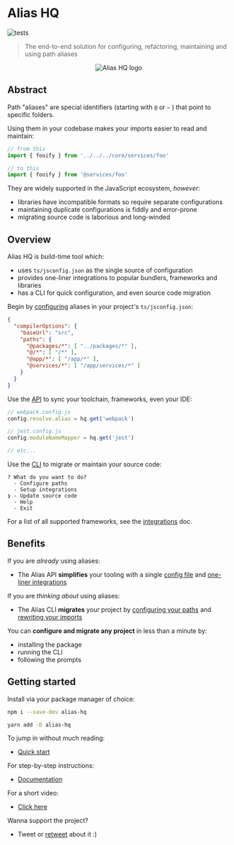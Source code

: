 # Alias HQ 

![tests](https://github.com/davestewart/alias-hq/workflows/tests/badge.svg)

> The end-to-end solution for configuring, refactoring, maintaining and using path aliases

<p align="center">
  <img src="https://raw.githubusercontent.com/davestewart/alias-hq/master/docs/assets/logo.png" alt="Alias HQ logo">
</p>

## Abstract

Path "aliases" are special identifiers (starting with `@` or `~` ) that point to specific folders.

Using them in your codebase makes your imports easier to read and maintain:

```js
// from this
import { fooify } from '../../../core/services/foo' 

// to this
import { fooify } from '@services/foo' 
```

They are widely supported in the JavaScript ecosystem, *however*:

- libraries have incompatible formats so require separate configurations  
- maintaining duplicate configurations is fiddly and error-prone 
- migrating source code is laborious and long-winded

## Overview

Alias HQ is build-time tool which:

- uses `ts/jsconfig.json` as the single source of configuration 
- provides one-liner integrations to popular bundlers, frameworks and libraries
- has a CLI for quick configuration, and even source code migration

Begin by [configuring](./docs/cli/paths.md) aliases in your project's `ts/jsconfig.json`:

```json
{
  "compilerOptions": {
    "baseUrl": "src",
    "paths": {
      "@packages/*": [ "../packages/*" ],
      "@/*": [ "/*" ],
      "@app/*": [ "/app/*" ],
      "@services/*": [ "/app/services/*" ]
    }
  }
}
```

Use the [API](./docs/api/api.md) to sync your toolchain, frameworks, even your IDE:

```js
// webpack.config.js
config.resolve.alias = hq.get('webpack')

// jest.config.js
config.moduleNameMapper = hq.get('jest')

// etc...
```
Use the [CLI](./docs/cli/cli.md) to migrate or maintain your source code:

```
? What do you want to do?
  - Configure paths
  - Setup integrations
❯ - Update source code
  - Help
  - Exit
```

For a list of all supported frameworks, see the [integrations](docs/integrations.md) doc.

## Benefits

If you are *already* using aliases:

- The Alias API **simplifies** your tooling with a single [config file](docs/cli/paths.md) and [one-liner integrations](docs/integrations.md)

If you are *thinking about* using aliases:

- The Alias CLI **migrates** your project by [configuring your paths](docs/cli/paths.md) and [rewriting your imports](docs/cli/source.md) 

You can **configure and migrate any project** in less than a minute by:

- installing the package
- running the CLI
- following the prompts

## Getting started

Install via your package manager of choice:

```bash
npm i --save-dev alias-hq
```

```bash
yarn add -D alias-hq
```

To jump in without much reading:

- [Quick start](docs/quick-start.md)

For step-by-step instructions:

- [Documentation](docs/README.md)

For a short video:

- [Click here](https://twitter.com/i/status/1298592287266611205)

Wanna support the project?

- Tweet or [retweet](https://twitter.com/dave_stewart/status/1297906829868109825) about it :)
